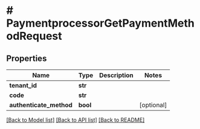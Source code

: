 # # PaymentprocessorGetPaymentMethodRequest


## Properties 


Name | Type | Description | Notes
------------ | ------------- | ------------- | -------------
**tenant_id**| **str** |   |
**code**| **str** |   |
**authenticate_method**| **bool** |   | [optional]


[[Back to Model list]](../../README.md#models) [[Back to API list]](../../README.md#endpoints) [[Back to README]](../../README.md)

